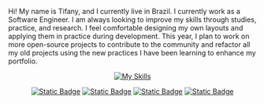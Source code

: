 Hi! My name is Tifany, and I currently live in Brazil. I currently work as a Software Engineer. I am always looking to improve my skills through studies, practice, and research. I feel comfortable designing my own layouts and applying them in practice during development. This year, I plan to work on more open-source projects to contribute to the community and refactor all my old projects using the new practices I have been learning to enhance my portfolio. 

<div align="center">
  
[![My Skills](https://skillicons.dev/icons?i=js,ts,react,nodejs,docker,supabase,html,css,tailwind,remix,bun,git,figma,vscode)](https://skillicons.dev)

[![Static Badge](https://img.shields.io/badge/website-black)](https://pinuya.site/)
[![Static Badge](https://img.shields.io/badge/twitter-black)](https://x.com/pinuyami)
[![Static Badge](https://img.shields.io/badge/linkedin-black)](https://www.linkedin.com/in/tifanyanunes/)
[![Static Badge](https://img.shields.io/badge/instagram-black)](https://www.instagram.com/pinuyami/)
</div>
